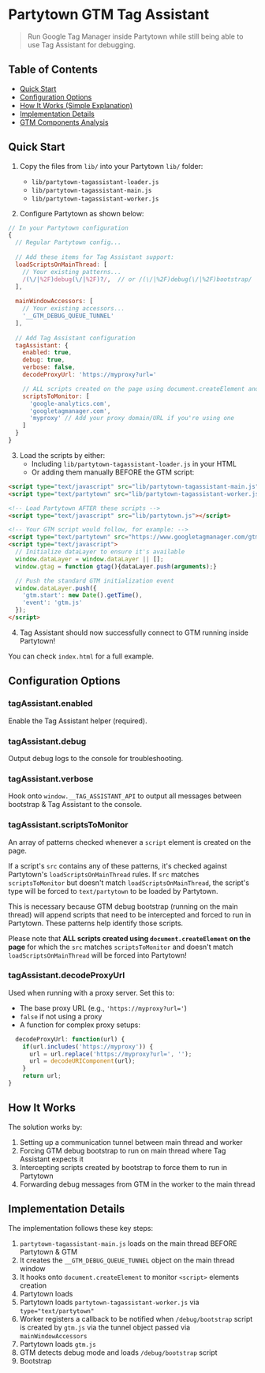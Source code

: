 # Partytown GTM Tag Assistant

> Run Google Tag Manager inside Partytown while still being able to use Tag Assistant for debugging.

## Table of Contents
- [Quick Start](#quick-start)
- [Configuration Options](#configuration-options)
- [How It Works (Simple Explanation)](#how-it-works-simple-explanation)
- [Implementation Details](#implementation-details)
- [GTM Components Analysis](#gtm-components-analysis)

## Quick Start

1. Copy the files from `lib/` into your Partytown `lib/` folder:
    - `lib/partytown-tagassistant-loader.js`
    - `lib/partytown-tagassistant-main.js`
    - `lib/partytown-tagassistant-worker.js`

2. Configure Partytown as shown below:

```javascript
// In your Partytown configuration
{
  // Regular Partytown config...
  
  // Add these items for Tag Assistant support:
  loadScriptsOnMainThread: [
    // Your existing patterns...
    /(\/|%2F)debug(\/|%2F)?/,  // or /(\/|%2F)debug(\/|%2F)bootstrap/
  ],
  
  mainWindowAccessors: [
    // Your existing accessors...
    '__GTM_DEBUG_QUEUE_TUNNEL'
  ],
  
  // Add Tag Assistant configuration
  tagAssistant: {
    enabled: true,
    debug: true,
    verbose: false,
    decodeProxyUrl: 'https://myproxy?url='

    // ALL scripts created on the page using document.createElement and matching these + NOT matching loadScriptsOnMainThread will be forced into Partytown
    scriptsToMonitor: [
      'google-analytics.com',
      'googletagmanager.com',
      'myproxy' // Add your proxy domain/URL if you're using one
    ]
  }
}
```

3. Load the scripts by either:
   - Including `lib/partytown-tagassistant-loader.js` in your HTML
   - Or adding them manually BEFORE the GTM script:
   
```html
<script type="text/javascript" src="lib/partytown-tagassistant-main.js"></script>
<script type="text/partytown" src="lib/partytown-tagassistant-worker.js"></script>

<!-- Load Partytown AFTER these scripts -->
<script type="text/javascript" src="lib/partytown.js"></script>

<!-- Your GTM script would follow, for example: -->
<script type="text/partytown" src="https://www.googletagmanager.com/gtm.js?id=GTM-xxxxxxx"></script>
<script type="text/javascript">
  // Initialize dataLayer to ensure it's available
  window.dataLayer = window.dataLayer || [];
  window.gtag = function gtag(){dataLayer.push(arguments);}

  // Push the standard GTM initialization event
  window.dataLayer.push({
    'gtm.start': new Date().getTime(), 
    'event': 'gtm.js'
  });
</script>
```

4. Tag Assistant should now successfully connect to GTM running inside Partytown!

You can check `index.html` for a full example.

## Configuration Options

### tagAssistant.enabled
Enable the Tag Assistant helper (required).

### tagAssistant.debug
Output debug logs to the console for troubleshooting.

### tagAssistant.verbose
Hook onto `window.__TAG_ASSISTANT_API` to output all messages between bootstrap & Tag Assistant to the console.

### tagAssistant.scriptsToMonitor
An array of patterns checked whenever a `script` element is created on the page. 

If a script's `src` contains any of these patterns, it's checked against Partytown's `loadScriptsOnMainThread` rules. If `src` matches `scriptsToMonitor` but doesn't match `loadScriptsOnMainThread`, the script's type will be forced to `text/partytown` to be loaded by Partytown.

This is necessary because GTM debug bootstrap (running on the main thread) will append scripts that need to be intercepted and forced to run in Partytown. These patterns help identify those scripts.

Please note that **ALL scripts created using `document.createElement` on the page** for which the `src` matches `scriptsToMonitor` and doesn't match `loadScriptsOnMainThread` will be forced into Partytown!

### tagAssistant.decodeProxyUrl
Used when running with a proxy server. Set this to:

- The base proxy URL (e.g., `'https://myproxy?url='`)
- `false` if not using a proxy
- A function for complex proxy setups:

```javascript
  decodeProxyUrl: function(url) {
    if(url.includes('https://myproxy')) {
      url = url.replace('https://myproxy?url=', '');
      url = decodeURIComponent(url);
    }
    return url;
}
```

## How It Works

The solution works by:

1. Setting up a communication tunnel between main thread and worker
2. Forcing GTM debug bootstrap to run on main thread where Tag Assistant expects it
3. Intercepting scripts created by bootstrap to force them to run in Partytown
4. Forwarding debug messages from GTM in the worker to the main thread

## Implementation Details

The implementation follows these key steps:

1. `partytown-tagassistant-main.js` loads on the main thread BEFORE Partytown & GTM
2. It creates the `__GTM_DEBUG_QUEUE_TUNNEL` object on the main thread window
3. It hooks onto `document.createElement` to monitor `<script>` elements creation
4. Partytown loads
5. Partytown loads `partytown-tagassistant-worker.js` via `type="text/partytown"`
6. Worker registers a callback to be notified when `/debug/bootstrap` script is created by `gtm.js` via the tunnel object passed via `mainWindowAccessors`
7. Partytown loads `gtm.js`
8. GTM detects debug mode and loads `/debug/bootstrap` script
9. Bootstrap <script> is created on main thread (by Partytown via `loadScriptsOnMainThread`)
10. Main script detects bootstrap's creation and notifies the worker
11. Worker hooks onto GTM's debug queue before bootstrap loads
12. Worker flushes existing queue items to the main thread
13. Main thread receives items and adds them to the main thread queue
14. Bootstrap loads the queue and communicates with Tag Assistant
15. Tag Assistant asks bootstrap to load GTM with debug parameters
16. Bootstrap creates a script onto the page with `type="text/javascript"` to load `gtm.js?gtm_debug=x...`
17. Main script detects this script creation and checks against `scriptsToMonitor` and `loadScriptsOnMainThread`
18. Since this script shouldn't run on main thread, it forces `type="text/partytown"`
19. Partytown loads this script in the worker
20. This process repeats for all scripts created by bootstrap
21. GTM in the worker pushes messages to its debug queue
22. Worker forwards these messages to the main thread's queue
23. Bootstrap sees the messages and forwards them to Tag Assistant
24. Tag Assistant displays all the messages from GTM running inside Partytown 🎉

## GTM Components Analysis

### Core Components

- `/gtm.js` script - The primary GTM script
- `/debug/bootstrap` script - Manages debug mode and Tag Assistant
- `/gtm.js` script with `gtm_debug=x` parameter - Debug-enabled GTM
- Badge iframe (no src) - Displays the floating Tag Assistant UI
- `/debug/badge` script - Loads in the badge iframe
- Service worker iframe - Used by GTM for various operations
- Tag Assistant extension - Chrome extension that communicates with GTM

### Key Communication Channels

- `window.__TAG_ASSISTANT_API` - Communication with Tag Assistant extension
- `window['google.tagmanager.debugui2.queue']` - Debug queue between GTM and bootstrap
- `debugBadgeApi` - Communication with the floating badge iframe

### Debug Mode Detection
GTM checks for debug mode based on:
- `gtm_debug=x` parameter in URL
- `tagassistant.google.com` referer
- `__TAG_ASSISTANT` cookie
- `data-tag-assistant-present` attribute on document
- `TADebugSignal` event

### Debug Flow Analysis

When GTM runs in debug mode:

1. **Initial Load**
   - GTM checks for debug mode indicators
   - Creates debug queue array with initial `CONTAINER_STARTING` message
   - Loads the `/debug/bootstrap` script

2. **Bootstrap Initialization**
   - Bootstrap hooks into the debug queue
   - Sets up communication with Tag Assistant
   - Creates the badge UI iframe

3. **Debug-Enabled GTM**
   - Tag Assistant asks Bootstrap to load GTM with debug parameters
   - Second GTM load occurs with `gtm_debug=x` parameter
   - Second `CONTAINER_STARTING` message is sent with `debug=true`

4. **Communication Flow**
   - GTM pushes messages to debug queue
   - Bootstrap processes these messages and forwards to Tag Assistant
   - Tag Assistant displays data in its UI

### Example Debug Messages

#### CONTAINER_STARTING (debug=false)
```json
{
    "messageType": "CONTAINER_STARTING",
    "data": {
        "scriptSource": "https://www.googletagmanager.com/gtm.js?id=GTM-xxxxxxx",
        "containerProduct": "GTM",
        "debug": false,
        "id": "GTM-xxxxxxx",
        "targetRef": {
            "ctid": "GTM-xxxxxxx",
            "isDestination": false
        },
        "aliases": [
            "GTM-xxxxxxx"
        ],
        "destinations": [],
        "resume": "function reference"
    }
}
```

#### CONTAINER_STARTING (debug=true)
```json
{
    "messageType": "CONTAINER_STARTING",
    "data": {
        "scriptSource": "https://www.googletagmanager.com/gtm.js?id=GTM-xxxxxxx&gtm_debug=x&gtm_auth=xxxxxxxxxxxxx&gtm_preview=env-xxx",
        "containerProduct": "GTM",
        "debug": true,
        "id": "GTM-xxxxxxx",
        "targetRef": {
            "ctid": "GTM-xxxxxxx",
            "isDestination": false
        },
        "aliases": [
            "GTM-xxxxxxx"
        ],
        "destinations": [],
        "resume": "function reference"
    }
}
```

### Key Implementation Challenges

Our solution addresses several challenges:

1. **Communication Bridge**: Establishing reliable communication between GTM in the worker and bootstrap on the main thread. Allowing bootstrap to easily communicate with debug iframe.

2. **Script Interception**: Detecting and intercepting scripts created by bootstrap to force them to run in Partytown.

3. **URL Encoding**: Ensuring proper handling of URL parameters when using a proxy, especially the debug parameters added by Tag Assistant/Bootstrap.

4. **Timing**: Managing the execution sequence to ensure proper hooking into debug queues and message forwarding. As `gtm.js` expects the `window['google.tagmanager.debugui2.queue']` array NOT to exist on the first load to then load `/debug/bootstrap`, we have to wait for bootstrap to be created for us to hook into the queue created by `gtm.js`.

By solving these challenges, this integration allows Tag Assistant to work seamlessly with GTM running inside Partytown, maintaining performance benefits while enabling debugging capabilities. 
